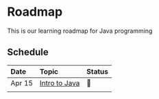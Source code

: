 # Roadmap
This is our learning roadmap for Java programming

## Schedule

| Date | Topic | Status |
| :-- | :-- | :-- |
| Apr 15 | [Intro to Java](http://codecademy.om/learn/learn-java) | 🔴 |
| | | | 
